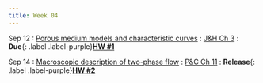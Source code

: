 ```yaml
---
title: Week 04
---
```


Sep 12
: [Porous medium models and characteristic curves](https://guoporousmedialab.github.io/HWRS505-405-2023Fall/lecture/)
  : [J&H Ch 3](https://d2l.arizona.edu/d2l/le/content/1348156/Home)
: **Due**{: .label .label-purple}[**HW #1**](#)

Sep 14
: [Macroscopic description of two-phase flow](https://guoporousmedialab.github.io/HWRS505-405-2023Fall/lecture/)
  : [P&C Ch 11](https://d2l.arizona.edu/d2l/le/content/1348156/Home)
: **Release**{: .label .label-purple}[**HW #2**](#)
